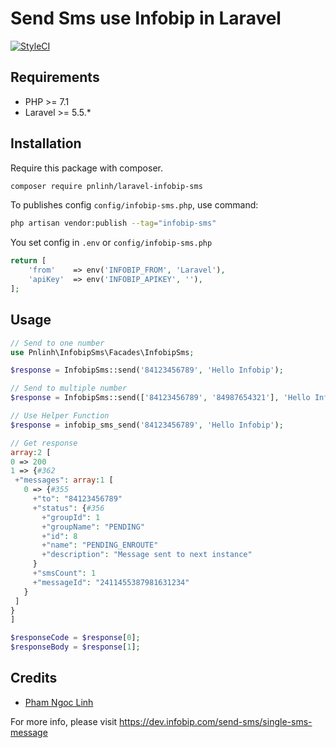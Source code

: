 # Send Sms use Infobip in Laravel
[![StyleCI](https://github.styleci.io/repos/155829796/shield?branch=master)](https://github.styleci.io/repos/155829796)

## Requirements

- PHP >= 7.1
- Laravel >= 5.5.*

## Installation

Require this package with composer.

```bash
composer require pnlinh/laravel-infobip-sms
```

To publishes config `config/infobip-sms.php`, use command:

```bash
php artisan vendor:publish --tag="infobip-sms"
```

You set config in `.env` or `config/infobip-sms.php`

```php
return [
    'from'    => env('INFOBIP_FROM', 'Laravel'),
    'apiKey'  => env('INFOBIP_APIKEY', ''),
];
```

## Usage

```php
// Send to one number
use Pnlinh\InfobipSms\Facades\InfobipSms;

$response = InfobipSms::send('84123456789', 'Hello Infobip');

// Send to multiple number
$response = InfobipSms::send(['84123456789', '84987654321'], 'Hello Infobip');

// Use Helper Function
$response = infobip_sms_send('84123456789', 'Hello Infobip');

// Get response
array:2 [
0 => 200
1 => {#362
 +"messages": array:1 [
   0 => {#355
     +"to": "84123456789"
     +"status": {#356
       +"groupId": 1
       +"groupName": "PENDING"
       +"id": 8
       +"name": "PENDING_ENROUTE"
       +"description": "Message sent to next instance"
     }
     +"smsCount": 1
     +"messageId": "2411455387981631234"
   }
 ]
}
]

$responseCode = $response[0];
$responseBody = $response[1];
```

## Credits

- [Pham Ngoc Linh](https://github.com/pnlinh)

For more info, please visit https://dev.infobip.com/send-sms/single-sms-message
